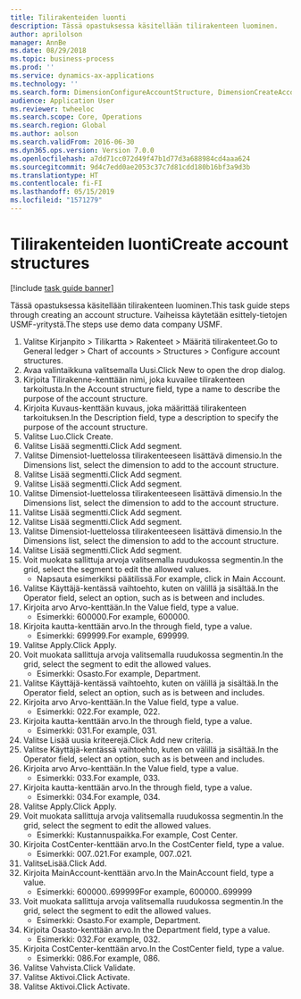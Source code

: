 ```yaml
---
title: Tilirakenteiden luonti
description: Tässä opastuksessa käsitellään tilirakenteen luominen.
author: aprilolson
manager: AnnBe
ms.date: 08/29/2018
ms.topic: business-process
ms.prod: ''
ms.service: dynamics-ax-applications
ms.technology: ''
ms.search.form: DimensionConfigureAccountStructure, DimensionCreateAccountStructure, DimensionHierarchyAddLevel, DimensionHierarchyConstraintActivate
audience: Application User
ms.reviewer: twheeloc
ms.search.scope: Core, Operations
ms.search.region: Global
ms.author: aolson
ms.search.validFrom: 2016-06-30
ms.dyn365.ops.version: Version 7.0.0
ms.openlocfilehash: a7dd71cc072d49f47b1d77d3a688984cd4aaa624
ms.sourcegitcommit: 9d4c7edd0ae2053c37c7d81cdd180b16bf3a9d3b
ms.translationtype: HT
ms.contentlocale: fi-FI
ms.lasthandoff: 05/15/2019
ms.locfileid: "1571279"
---
```

# <a name="create-account-structures"></a><span data-ttu-id="9c56a-103">Tilirakenteiden luonti</span><span class="sxs-lookup"><span data-stu-id="9c56a-103">Create account structures</span></span>

[!include [task guide banner](../../includes/task-guide-banner.md)]

<span data-ttu-id="9c56a-104">Tässä opastuksessa käsitellään tilirakenteen luominen.</span><span class="sxs-lookup"><span data-stu-id="9c56a-104">This task guide steps through creating an account structure.</span></span> <span data-ttu-id="9c56a-105">Vaiheissa käytetään esittely-tietojen USMF-yritystä.</span><span class="sxs-lookup"><span data-stu-id="9c56a-105">The steps use demo data company USMF.</span></span>

1. <span data-ttu-id="9c56a-106">Valitse Kirjanpito > Tilikartta > Rakenteet > Määritä tilirakenteet.</span><span class="sxs-lookup"><span data-stu-id="9c56a-106">Go to General ledger > Chart of accounts > Structures > Configure account structures.</span></span>
2. <span data-ttu-id="9c56a-107">Avaa valintaikkuna valitsemalla Uusi.</span><span class="sxs-lookup"><span data-stu-id="9c56a-107">Click New to open the drop dialog.</span></span>
3. <span data-ttu-id="9c56a-108">Kirjoita Tilirakenne-kenttään nimi, joka kuvailee tilirakenteen tarkoitusta.</span><span class="sxs-lookup"><span data-stu-id="9c56a-108">In the Account structure field, type a name to describe the purpose of the account structure.</span></span>
4. <span data-ttu-id="9c56a-109">Kirjoita Kuvaus-kenttään kuvaus, joka määrittää tilirakenteen tarkoituksen.</span><span class="sxs-lookup"><span data-stu-id="9c56a-109">In the Description field, type a description to specify the purpose of the account structure.</span></span>
5. <span data-ttu-id="9c56a-110">Valitse Luo.</span><span class="sxs-lookup"><span data-stu-id="9c56a-110">Click Create.</span></span>
6. <span data-ttu-id="9c56a-111">Valitse Lisää segmentti.</span><span class="sxs-lookup"><span data-stu-id="9c56a-111">Click Add segment.</span></span>
7. <span data-ttu-id="9c56a-112">Valitse Dimensiot-luettelossa tilirakenteeseen lisättävä dimensio.</span><span class="sxs-lookup"><span data-stu-id="9c56a-112">In the Dimensions list, select the dimension to add to the account structure.</span></span>
8. <span data-ttu-id="9c56a-113">Valitse Lisää segmentti.</span><span class="sxs-lookup"><span data-stu-id="9c56a-113">Click Add segment.</span></span>
9. <span data-ttu-id="9c56a-114">Valitse Lisää segmentti.</span><span class="sxs-lookup"><span data-stu-id="9c56a-114">Click Add segment.</span></span>
10. <span data-ttu-id="9c56a-115">Valitse Dimensiot-luettelossa tilirakenteeseen lisättävä dimensio.</span><span class="sxs-lookup"><span data-stu-id="9c56a-115">In the Dimensions list, select the dimension to add to the account structure.</span></span>
11. <span data-ttu-id="9c56a-116">Valitse Lisää segmentti.</span><span class="sxs-lookup"><span data-stu-id="9c56a-116">Click Add segment.</span></span>
12. <span data-ttu-id="9c56a-117">Valitse Lisää segmentti.</span><span class="sxs-lookup"><span data-stu-id="9c56a-117">Click Add segment.</span></span>
13. <span data-ttu-id="9c56a-118">Valitse Dimensiot-luettelossa tilirakenteeseen lisättävä dimensio.</span><span class="sxs-lookup"><span data-stu-id="9c56a-118">In the Dimensions list, select the dimension to add to the account structure.</span></span>
14. <span data-ttu-id="9c56a-119">Valitse Lisää segmentti.</span><span class="sxs-lookup"><span data-stu-id="9c56a-119">Click Add segment.</span></span>
15. <span data-ttu-id="9c56a-120">Voit muokata sallittuja arvoja valitsemalla ruudukossa segmentin.</span><span class="sxs-lookup"><span data-stu-id="9c56a-120">In the grid, select the segment to edit the allowed values.</span></span>
    * <span data-ttu-id="9c56a-121">Napsauta esimerkiksi päätilissä.</span><span class="sxs-lookup"><span data-stu-id="9c56a-121">For example, click in Main Account.</span></span>  
16. <span data-ttu-id="9c56a-122">Valitse Käyttäjä-kentässä vaihtoehto, kuten on välillä ja sisältää.</span><span class="sxs-lookup"><span data-stu-id="9c56a-122">In the Operator field, select an option, such as is between and includes.</span></span>
17. <span data-ttu-id="9c56a-123">Kirjoita arvo Arvo-kenttään.</span><span class="sxs-lookup"><span data-stu-id="9c56a-123">In the Value field, type a value.</span></span>
    * <span data-ttu-id="9c56a-124">Esimerkki: 600000.</span><span class="sxs-lookup"><span data-stu-id="9c56a-124">For example, 600000.</span></span>  
18. <span data-ttu-id="9c56a-125">Kirjoita kautta-kenttään arvo.</span><span class="sxs-lookup"><span data-stu-id="9c56a-125">In the through field, type a value.</span></span>
    * <span data-ttu-id="9c56a-126">Esimerkki: 699999.</span><span class="sxs-lookup"><span data-stu-id="9c56a-126">For example, 699999.</span></span>  
19. <span data-ttu-id="9c56a-127">Valitse Apply.</span><span class="sxs-lookup"><span data-stu-id="9c56a-127">Click Apply.</span></span>
20. <span data-ttu-id="9c56a-128">Voit muokata sallittuja arvoja valitsemalla ruudukossa segmentin.</span><span class="sxs-lookup"><span data-stu-id="9c56a-128">In the grid, select the segment to edit the allowed values.</span></span>
    * <span data-ttu-id="9c56a-129">Esimerkki: Osasto.</span><span class="sxs-lookup"><span data-stu-id="9c56a-129">For example, Department.</span></span>  
21. <span data-ttu-id="9c56a-130">Valitse Käyttäjä-kentässä vaihtoehto, kuten on välillä ja sisältää.</span><span class="sxs-lookup"><span data-stu-id="9c56a-130">In the Operator field, select an option, such as is between and includes.</span></span>
22. <span data-ttu-id="9c56a-131">Kirjoita arvo Arvo-kenttään.</span><span class="sxs-lookup"><span data-stu-id="9c56a-131">In the Value field, type a value.</span></span>
    * <span data-ttu-id="9c56a-132">Esimerkki: 022.</span><span class="sxs-lookup"><span data-stu-id="9c56a-132">For example, 022.</span></span>  
23. <span data-ttu-id="9c56a-133">Kirjoita kautta-kenttään arvo.</span><span class="sxs-lookup"><span data-stu-id="9c56a-133">In the through field, type a value.</span></span>
    * <span data-ttu-id="9c56a-134">Esimerkki: 031.</span><span class="sxs-lookup"><span data-stu-id="9c56a-134">For example, 031.</span></span>  
24. <span data-ttu-id="9c56a-135">Valitse Lisää uusia kriteerejä.</span><span class="sxs-lookup"><span data-stu-id="9c56a-135">Click Add new criteria.</span></span>
25. <span data-ttu-id="9c56a-136">Valitse Käyttäjä-kentässä vaihtoehto, kuten on välillä ja sisältää.</span><span class="sxs-lookup"><span data-stu-id="9c56a-136">In the Operator field, select an option, such as is between and includes.</span></span>
26. <span data-ttu-id="9c56a-137">Kirjoita arvo Arvo-kenttään.</span><span class="sxs-lookup"><span data-stu-id="9c56a-137">In the Value field, type a value.</span></span>
    * <span data-ttu-id="9c56a-138">Esimerkki: 033.</span><span class="sxs-lookup"><span data-stu-id="9c56a-138">For example, 033.</span></span>  
27. <span data-ttu-id="9c56a-139">Kirjoita kautta-kenttään arvo.</span><span class="sxs-lookup"><span data-stu-id="9c56a-139">In the through field, type a value.</span></span>
    * <span data-ttu-id="9c56a-140">Esimerkki: 034.</span><span class="sxs-lookup"><span data-stu-id="9c56a-140">For example, 034.</span></span>  
28. <span data-ttu-id="9c56a-141">Valitse Apply.</span><span class="sxs-lookup"><span data-stu-id="9c56a-141">Click Apply.</span></span>
29. <span data-ttu-id="9c56a-142">Voit muokata sallittuja arvoja valitsemalla ruudukossa segmentin.</span><span class="sxs-lookup"><span data-stu-id="9c56a-142">In the grid, select the segment to edit the allowed values.</span></span>
    * <span data-ttu-id="9c56a-143">Esimerkki: Kustannuspaikka.</span><span class="sxs-lookup"><span data-stu-id="9c56a-143">For example, Cost Center.</span></span>  
30. <span data-ttu-id="9c56a-144">Kirjoita CostCenter-kenttään arvo.</span><span class="sxs-lookup"><span data-stu-id="9c56a-144">In the CostCenter field, type a value.</span></span>
    * <span data-ttu-id="9c56a-145">Esimerkki: 007..021.</span><span class="sxs-lookup"><span data-stu-id="9c56a-145">For example, 007..021.</span></span>  
31. <span data-ttu-id="9c56a-146">ValitseLisää.</span><span class="sxs-lookup"><span data-stu-id="9c56a-146">Click Add.</span></span>
32. <span data-ttu-id="9c56a-147">Kirjoita MainAccount-kenttään arvo.</span><span class="sxs-lookup"><span data-stu-id="9c56a-147">In the MainAccount field, type a value.</span></span>
    * <span data-ttu-id="9c56a-148">Esimerkki: 600000..699999</span><span class="sxs-lookup"><span data-stu-id="9c56a-148">For example, 600000..699999</span></span>  
33. <span data-ttu-id="9c56a-149">Voit muokata sallittuja arvoja valitsemalla ruudukossa segmentin.</span><span class="sxs-lookup"><span data-stu-id="9c56a-149">In the grid, select the segment to edit the allowed values.</span></span>
    * <span data-ttu-id="9c56a-150">Esimerkki: Osasto.</span><span class="sxs-lookup"><span data-stu-id="9c56a-150">For example, Department.</span></span>  
34. <span data-ttu-id="9c56a-151">Kirjoita Osasto-kenttään arvo.</span><span class="sxs-lookup"><span data-stu-id="9c56a-151">In the Department field, type a value.</span></span>
    * <span data-ttu-id="9c56a-152">Esimerkki: 032.</span><span class="sxs-lookup"><span data-stu-id="9c56a-152">For example, 032.</span></span>  
35. <span data-ttu-id="9c56a-153">Kirjoita CostCenter-kenttään arvo.</span><span class="sxs-lookup"><span data-stu-id="9c56a-153">In the CostCenter field, type a value.</span></span>
    * <span data-ttu-id="9c56a-154">Esimerkki: 086.</span><span class="sxs-lookup"><span data-stu-id="9c56a-154">For example, 086.</span></span>  
36. <span data-ttu-id="9c56a-155">Valitse Vahvista.</span><span class="sxs-lookup"><span data-stu-id="9c56a-155">Click Validate.</span></span>
37. <span data-ttu-id="9c56a-156">Valitse Aktivoi.</span><span class="sxs-lookup"><span data-stu-id="9c56a-156">Click Activate.</span></span>
38. <span data-ttu-id="9c56a-157">Valitse Aktivoi.</span><span class="sxs-lookup"><span data-stu-id="9c56a-157">Click Activate.</span></span>

